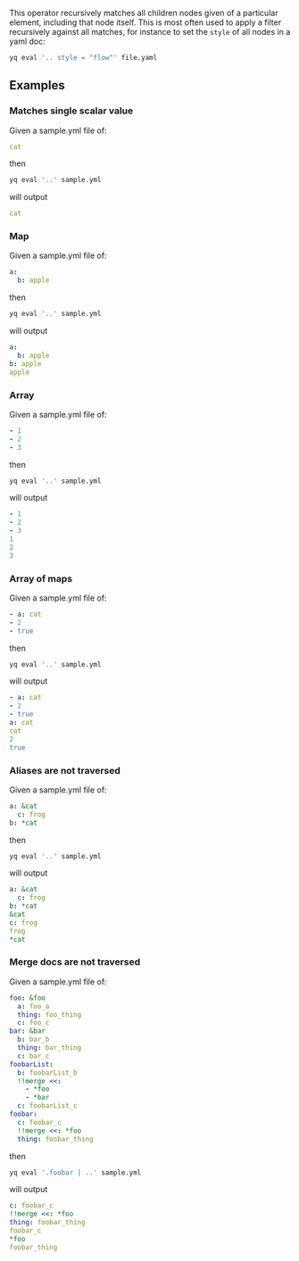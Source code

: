 This operator recursively matches all children nodes given of a particular element, including that node itself. This is most often used to apply a filter recursively against all matches, for instance to set the `style` of all nodes in a yaml doc:

```bash
yq eval '.. style = "flow"' file.yaml
```
## Examples
### Matches single scalar value
Given a sample.yml file of:
```yaml
cat
```
then
```bash
yq eval '..' sample.yml
```
will output
```yaml
cat
```

### Map
Given a sample.yml file of:
```yaml
a:
  b: apple
```
then
```bash
yq eval '..' sample.yml
```
will output
```yaml
a:
  b: apple
b: apple
apple
```

### Array
Given a sample.yml file of:
```yaml
- 1
- 2
- 3
```
then
```bash
yq eval '..' sample.yml
```
will output
```yaml
- 1
- 2
- 3
1
2
3
```

### Array of maps
Given a sample.yml file of:
```yaml
- a: cat
- 2
- true
```
then
```bash
yq eval '..' sample.yml
```
will output
```yaml
- a: cat
- 2
- true
a: cat
cat
2
true
```

### Aliases are not traversed
Given a sample.yml file of:
```yaml
a: &cat
  c: frog
b: *cat
```
then
```bash
yq eval '..' sample.yml
```
will output
```yaml
a: &cat
  c: frog
b: *cat
&cat
c: frog
frog
*cat
```

### Merge docs are not traversed
Given a sample.yml file of:
```yaml
foo: &foo
  a: foo_a
  thing: foo_thing
  c: foo_c
bar: &bar
  b: bar_b
  thing: bar_thing
  c: bar_c
foobarList:
  b: foobarList_b
  !!merge <<:
    - *foo
    - *bar
  c: foobarList_c
foobar:
  c: foobar_c
  !!merge <<: *foo
  thing: foobar_thing
```
then
```bash
yq eval '.foobar | ..' sample.yml
```
will output
```yaml
c: foobar_c
!!merge <<: *foo
thing: foobar_thing
foobar_c
*foo
foobar_thing
```

